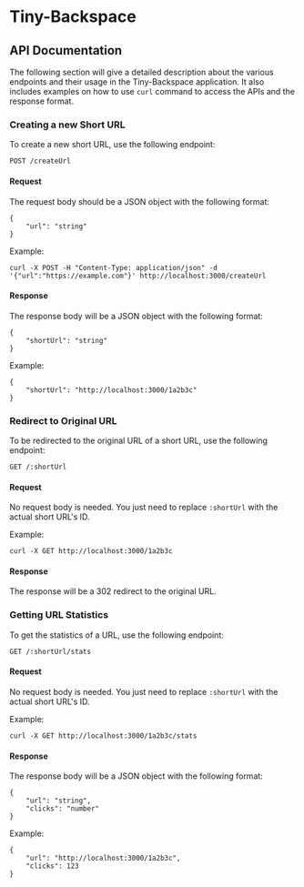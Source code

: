 # Tiny-Backspace

## API Documentation

The following section will give a detailed description about the various endpoints and their usage in the Tiny-Backspace application. It also includes examples on how to use `curl` command to access the APIs and the response format.

### Creating a new Short URL

To create a new short URL, use the following endpoint:

`POST /createUrl`

#### Request

The request body should be a JSON object with the following format:

    {
        "url": "string"
    }

Example:

    curl -X POST -H "Content-Type: application/json" -d '{"url":"https://example.com"}' http://localhost:3000/createUrl

#### Response

The response body will be a JSON object with the following format:

    {
        "shortUrl": "string"
    }

Example:

    {
        "shortUrl": "http://localhost:3000/1a2b3c"
    }

### Redirect to Original URL

To be redirected to the original URL of a short URL, use the following endpoint:

`GET /:shortUrl`

#### Request

No request body is needed. You just need to replace `:shortUrl` with the actual short URL's ID.

Example:

    curl -X GET http://localhost:3000/1a2b3c

#### Response

The response will be a 302 redirect to the original URL.

### Getting URL Statistics

To get the statistics of a URL, use the following endpoint:

`GET /:shortUrl/stats`

#### Request

No request body is needed. You just need to replace `:shortUrl` with the actual short URL's ID.

Example:

    curl -X GET http://localhost:3000/1a2b3c/stats

#### Response

The response body will be a JSON object with the following format:

    {
        "url": "string",
        "clicks": "number"
    }

Example:

    {
        "url": "http://localhost:3000/1a2b3c",
        "clicks": 123
    }